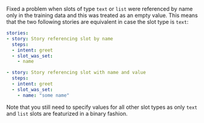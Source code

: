 Fixed a problem when slots of type `text` or `list` were referenced by name only in 
the training data and this was treated as an empty value. This means that the two
following stories are equivalent in case the slot type is `text`:

```yaml
stories:
- story: Story referencing slot by name
  steps:
  - intent: greet
  - slot_was_set:
    - name

- story: Story referencing slot with name and value
  steps:
  - intent: greet
  - slot_was_set:
    - name: "some name"

```

Note that you still need to specify values for all other slot types as only `text`
and `list` slots are featurized in a binary fashion.
